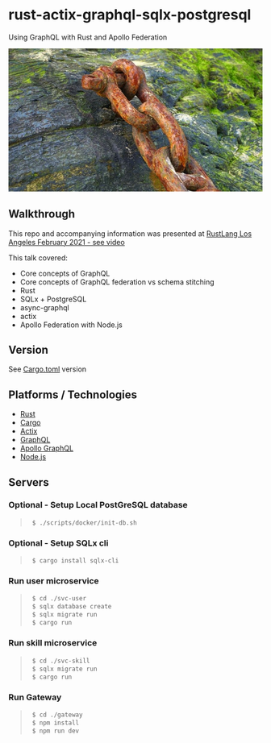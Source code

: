 # rust-actix-graphql-sqlx-postgresql
Using GraphQL with Rust and Apollo Federation

![Image of rusty chain](img/pexels-mike-282004.jpg)

## Walkthrough
This repo and accompanying information was presented at [RustLang Los Angeles February 2021 - see video](https://youtu.be/hMIL12Mj7Pw)

This talk covered:
- Core concepts of GraphQL
- Core concepts of GraphQL federation vs schema stitching
- Rust
- SQLx + PostgreSQL
- async-graphql
- actix
- Apollo Federation with Node.js

## Version
See [Cargo.toml](Cargo.toml) version

## Platforms / Technologies
* [Rust](https://www.rust-lang.org/en-US/)
* [Cargo](https://doc.rust-lang.org/cargo/)
* [Actix](https://actix.rs/)
* [GraphQL](https://graphql.org/)
* [Apollo GraphQL](https://www.apollographql.com/)
* [Node.js](https://nodejs.org/en/)

## Servers
### Optional - Setup Local PostGreSQL database
>      $ ./scripts/docker/init-db.sh

### Optional - Setup SQLx cli
>      $ cargo install sqlx-cli

### Run user microservice
>      $ cd ./svc-user
>      $ sqlx database create
>      $ sqlx migrate run
>      $ cargo run

### Run skill microservice
>      $ cd ./svc-skill
>      $ sqlx migrate run
>      $ cargo run

### Run Gateway
>      $ cd ./gateway
>      $ npm install
>      $ npm run dev


